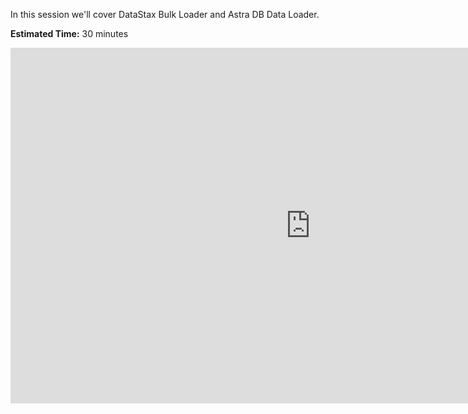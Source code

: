 In this session we'll cover DataStax Bulk Loader and Astra DB Data Loader. 

**Estimated Time:** 30 minutes

<iframe src="https://docs.google.com/presentation/d/1GS9-YAspeirR6zTTT7IeAWjsBQ14g7VT6PKd9rQ3p3A/embed?start=true&loop=true&delayms=10000" frameborder="0" width="960" height="569" allowfullscreen="true" mozallowfullscreen="true" webkitallowfullscreen="true" style="display: block;margin: auto;"></iframe>

